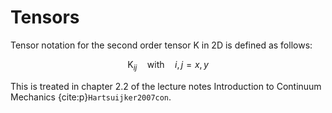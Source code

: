 # Tensors
Tensor notation for the second order tensor ${\mathrm K}$ in 2D is defined as follows:

$${\mathrm K}_{ij} \quad \text{with} \quad i, j = x, y$$

This is treated in chapter 2.2 of the lecture notes Introduction to Continuum Mechanics {cite:p}`Hartsuijker2007con`.